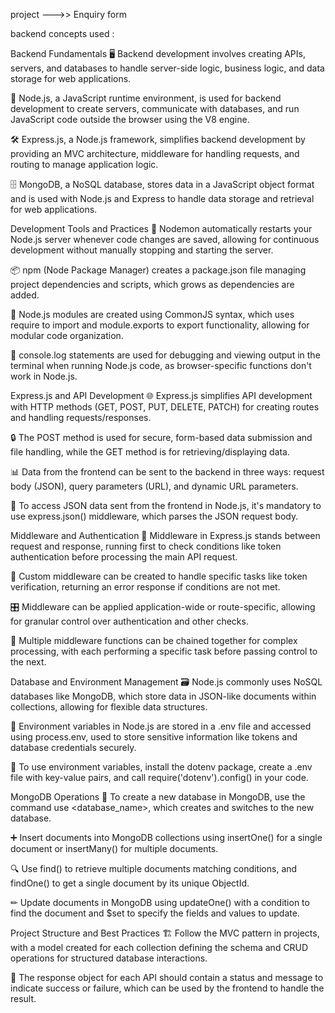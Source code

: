 
project   --->>   Enquiry form 


backend concepts used  : 

Backend Fundamentals
🖥
Backend development involves creating APIs, servers, and databases to handle server-side logic, business logic, and data storage for web applications.

🚀
Node.js, a JavaScript runtime environment, is used for backend development to create servers, communicate with databases, and run JavaScript code outside the browser using the V8 engine.

🛠
Express.js, a Node.js framework, simplifies backend development by providing an MVC architecture, middleware for handling requests, and routing to manage application logic.

🗄
MongoDB, a NoSQL database, stores data in a JavaScript object format and is used with Node.js and Express to handle data storage and retrieval for web applications.

Development Tools and Practices
🔄
Nodemon automatically restarts your Node.js server whenever code changes are saved, allowing for continuous development without manually stopping and starting the server.

📦
npm (Node Package Manager) creates a package.json file managing project dependencies and scripts, which grows as dependencies are added.

🧩
Node.js modules are created using CommonJS syntax, which uses require to import and module.exports to export functionality, allowing for modular code organization.

🐛
console.log statements are used for debugging and viewing output in the terminal when running Node.js code, as browser-specific functions don't work in Node.js.

Express.js and API Development
🌐
Express.js simplifies API development with HTTP methods (GET, POST, PUT, DELETE, PATCH) for creating routes and handling requests/responses.

🔒
The POST method is used for secure, form-based data submission and file handling, while the GET method is for retrieving/displaying data.

📊
Data from the frontend can be sent to the backend in three ways: request body (JSON), query parameters (URL), and dynamic URL parameters.

🔑
To access JSON data sent from the frontend in Node.js, it's mandatory to use express.json() middleware, which parses the JSON request body.

Middleware and Authentication
🚦
Middleware in Express.js stands between request and response, running first to check conditions like token authentication before processing the main API request.

🔐
Custom middleware can be created to handle specific tasks like token verification, returning an error response if conditions are not met.

🎛
Middleware can be applied application-wide or route-specific, allowing for granular control over authentication and other checks.

🔗
Multiple middleware functions can be chained together for complex processing, with each performing a specific task before passing control to the next.

Database and Environment Management
🗃
Node.js commonly uses NoSQL databases like MongoDB, which store data in JSON-like documents within collections, allowing for flexible data structures.

🔐
Environment variables in Node.js are stored in a .env file and accessed using process.env, used to store sensitive information like tokens and database credentials securely.

🔌
To use environment variables, install the dotenv package, create a .env file with key-value pairs, and call require('dotenv').config() in your code.

MongoDB Operations
📝
To create a new database in MongoDB, use the command use <database_name>, which creates and switches to the new database.

➕
Insert documents into MongoDB collections using insertOne() for a single document or insertMany() for multiple documents.

🔍
Use find() to retrieve multiple documents matching conditions, and findOne() to get a single document by its unique ObjectId.

✏
Update documents in MongoDB using updateOne() with a condition to find the document and $set to specify the fields and values to update.

Project Structure and Best Practices
🏗
Follow the MVC pattern in projects, with a model created for each collection defining the schema and CRUD operations for structured database interactions.

🔄
The response object for each API should contain a status and message to indicate success or failure, which can be used by the frontend to handle the result.
